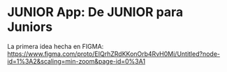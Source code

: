 # JUNIOR App: De JUNIOR para Juniors

La primera idea hecha en FIGMA: 
https://www.figma.com/proto/EIQrhZRdKKonOrb4RvH0Mi/Untitled?node-id=1%3A2&scaling=min-zoom&page-id=0%3A1


